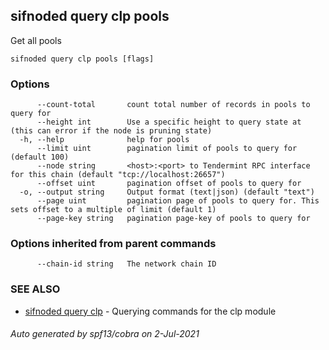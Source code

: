 ## sifnoded query clp pools

Get all pools

```
sifnoded query clp pools [flags]
```

### Options

```
      --count-total       count total number of records in pools to query for
      --height int        Use a specific height to query state at (this can error if the node is pruning state)
  -h, --help              help for pools
      --limit uint        pagination limit of pools to query for (default 100)
      --node string       <host>:<port> to Tendermint RPC interface for this chain (default "tcp://localhost:26657")
      --offset uint       pagination offset of pools to query for
  -o, --output string     Output format (text|json) (default "text")
      --page uint         pagination page of pools to query for. This sets offset to a multiple of limit (default 1)
      --page-key string   pagination page-key of pools to query for
```

### Options inherited from parent commands

```
      --chain-id string   The network chain ID
```

### SEE ALSO

* [sifnoded query clp](sifnoded_query_clp.md)	 - Querying commands for the clp module

###### Auto generated by spf13/cobra on 2-Jul-2021
